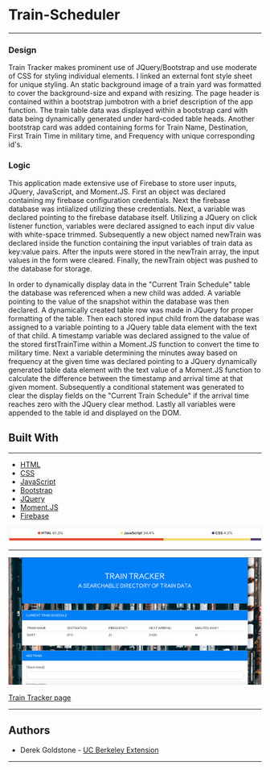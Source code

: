 # Train-Scheduler
___

### Design
Train Tracker makes prominent use of JQuery/Bootstrap and use moderate of CSS for styling individual elements. I linked an external font style sheet for unique styling. An static background image of a train yard was formatted to cover the background-size and expand with resizing. The page header is contained within a bootstrap jumbotron with a brief description of the app function. The train table data was displayed within a bootstrap card with data being dynamically generated under hard-coded table heads. Another bootstrap card was added containing forms for Train Name, Destination, First Train Time in military time, and Frequency with unique corresponding id's.
### Logic
This application made extensive use of Firebase to store user inputs, JQuery, JavaScript, and Moment.JS. First an object was declared containing my firebase configuration credentials. Next the firebase database was intiialized utilizing these credentials. Next, a variable was declared pointing to the firebase database itself. Utilizing a JQuery on click listener function, variables were declared assigned to each input div value with white-space trimmed. Subsequently a new object named newTrain was declared inside the function containing the input variables of train data as key:value pairs. After the inputs were stored in the newTrain array, the input values in the form were cleared. Finally, the newTrain object was pushed to the database for storage.

In order to dynamically display data in the "Current Train Schedule" table the database was referenced when a new child was added. A variable pointing to the value of the snapshot within the database was then declared. A dynamically created table row was made in JQuery for proper formatting of the table. Then each stored input child from the database was assigned to a variable pointing to a JQuery table data element with the text of that child. A timestamp variable was declared assigned to the value of the stored firstTrainTime within a Moment.JS function to convert the time to military time. Next a variable determining the minutes away based on frequency at the given time was declared pointing to a JQuery dynamically generated table data element with the text value of a Moment.JS function to calculate the difference between the timestamp and arrival time at that given moment. Subsequently a conditional statement was generated to clear the display fields on the "Current Train Schedule" if the arrival time reaches zero with the JQuery clear method. Lastly all variables were appended to the table id and displayed on the DOM.


## Built With

___

* [HTML](https://developer.mozilla.org/en-US/docs/Web/Guide/HTML/HTML5)
* [CSS](https://developer.mozilla.org/en-US/docs/Web/CSS)
* [JavaScript](https://developer.mozilla.org/en-US/docs/Web/JavaScript/Reference)
* [Bootstrap](https://getbootstrap.com/docs/4.3/getting-started/introduction/)
* [JQuery](https://api.jquery.com/)
* [Moment.JS](https://momentjs.com/docs/)
* [Firebase](https://firebase.google.com/docs)

![Graph](assets/images/graph.png)
___

![Train Tracker](assets/images/train-tracker-screenshot.png)

[Train Tracker page](https://djgoldstone.github.io/Train-Scheduler/)

___

## Authors

* Derek Goldstone - [UC Berkeley Extension](https://www.linkedin.com/in/derek-goldstone-482884a3/)

___